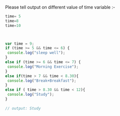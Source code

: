 Please tell output on different value of time variable :-

```javascript
time= 5
time=8
time=10


 
var time = 9;
if (time >= 5 && time <= 6) {
 console.log("sleep well");
}
else if (time >= 6 && time <= 7) {
 console.log("Morning Exercise");
}
else if(time > 7 && time < 8.30){
 console.log("Break+Breakfast");
}
else if ( time > 8.30 && time < 12){
 console.log("Study");
}
 
// output: Study

```